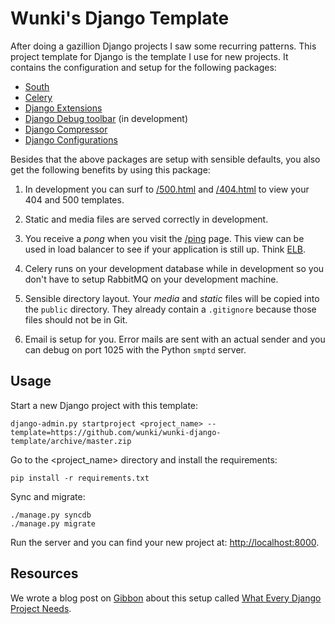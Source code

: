 # Wunki's Django Template

After doing a gazillion Django projects I saw some recurring patterns. This
project template for Django is the template I use for new projects. It
contains the configuration and setup for the following packages:

- [South]
- [Celery]
- [Django Extensions]
- [Django Debug toolbar] (in development)
- [Django Compressor]
- [Django Configurations]

Besides that the above packages are setup with sensible defaults, you also get
the following benefits by using this package:

1. In development you can surf to [/500.html] and [/404.html] to view your
   404 and 500 templates.

2. Static and media files are served correctly in development.

3. You receive a *pong* when you visit the [/ping] page. This view can be used
   in load balancer to see if your application is still up. Think [ELB].

4. Celery runs on your development database while in development so you don't
   have to setup RabbitMQ on your development machine.

5. Sensible directory layout. Your _media_ and _static_ files will be copied
   into the `public` directory. They already contain a `.gitignore` because
   those files should not be in Git.

6. Email is setup for you. Error mails are sent with an actual sender and you
   can debug on port 1025 with the Python `smptd` server.

## Usage

Start a new Django project with this template:

    django-admin.py startproject <project_name> --template=https://github.com/wunki/wunki-django-template/archive/master.zip

Go to the <project_name> directory and install the requirements:

    pip install -r requirements.txt

Sync and migrate:

    ./manage.py syncdb
    ./manage.py migrate

Run the server and you can find your new project at:
[http://localhost:8000](http://localhost:8000).

## Resources

We wrote a blog post on [Gibbon] about this setup called
[What Every Django Project Needs].

[South]: http://south.aeracode.org/
[Celery]: http://docs.celeryproject.org/en/latest/django/first-steps-with-django.html
[Django Extensions]: https://github.com/django-extensions/django-extensions
[Django Debug toolbar]: https://github.com/django-debug-toolbar/django-debug-toolbar
[Django Compressor]: https://django_compressor.readthedocs.org/
[Django Configurations]: http://django-configurations.readthedocs.org/
[/500.html]: http://localhost:8000/500.html
[/404.html]: http://localhost:8000/404.html
[/ping]: http://localhost:8000/ping
[ELB]: http://aws.amazon.com/elasticloadbalancing/
[Gibbon]: http://blog.gibbon.co
[What Every Django Project Needs]: http://blog.gibbon.co/posts/2013-09-19-what-every-django-project-needs.html
